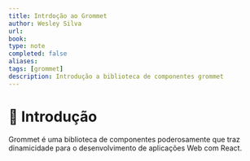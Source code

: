 ```yaml
---
title: Intrdoção ao Grommet
author: Wesley Silva
url:
book:
type: note
completed: false
aliases:
tags: [grommet]
description: Introdução a biblioteca de componentes grommet
---
```

# 🚀 Introdução
Grommet é uma biblioteca de componentes poderosamente que traz dinamicidade para o desenvolvimento de aplicações Web com React.